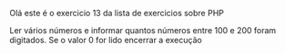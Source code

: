 Olá este é o exercicio 13 da lista de exercicios sobre PHP

Ler vários números e informar quantos
números entre 100 e 200 foram digitados. Se
o valor 0 for lido encerrar a execução
